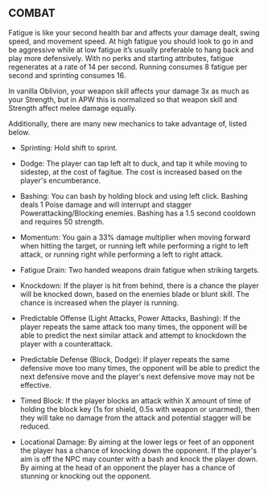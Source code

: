 ## COMBAT

Fatigue is like your second health bar and affects your damage dealt, swing speed, and movement speed. At high fatigue you should look to go in and be aggressive while at low fatigue it’s usually preferable to hang back and play more defensively. With no perks and starting attributes, fatigue regenerates at a rate of 14 per second. Running consumes 8 fatigue per second and sprinting consumes 16. 

In vanilla Oblivion, your weapon skill affects your damage 3x as much as your Strength, but in APW this is normalized so that weapon skill and Strength affect melee damage equally.

Additionally, there are many new mechanics to take advantage of, listed below.

- Sprinting: Hold shift to sprint.

- Dodge: The player can tap left alt to duck, and tap it while moving to sidestep, at the cost of fagitue. The cost is increased based on the player's encumberance.

- Bashing: You can bash by holding block and using left click. Bashing deals 1 Poise damage and will interrupt and stagger Powerattacking/Blocking enemies. Bashing has a 1.5 second cooldown and requires 50 strength.

- Momentum: You gain a 33% damage multiplier when moving forward when hitting the target, or running left while performing a right to left attack, or running right while performing a left to right attack.

- Fatigue Drain: Two handed weapons drain fatigue when striking targets.

- Knockdown: If the player is hit from behind, there is a chance the player will be knocked down, based on the enemies blade or blunt skill. The chance is increased when the player is running.

- Predictable Offense (Light Attacks, Power Attacks, Bashing): If the player repeats the same attack too many times, the opponent will be able to predict the next similar attack and attempt to knockdown the player with a counterattack.

- Predictable Defense (Block, Dodge): If player repeats the same defensive move too many times, the opponent will be able to predict the next defensive move and the player's next defensive move may not be effective.

- Timed Block: If the player blocks an attack within X amount of time of holding the block key (1s for shield, 0.5s with weapon or unarmed), then they will take no damage from the attack and potential stagger will be reduced.

- Locational Damage: By aiming at the lower legs or feet of an opponent the player has a chance of knocking down the opponent. If the player's aim is off the NPC may counter with a bash and knock the player down. By aiming at the head of an opponent the player has a chance of stunning or knocking out the opponent.
